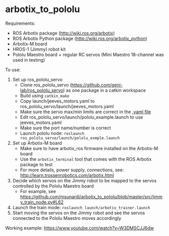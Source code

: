 # arbotix_to_pololu

Requirements:
- ROS Arbotix package (http://wiki.ros.org/arbotix)
- ROS Arbotix Python package (http://wiki.ros.org/arbotix_python)
- Arbotix-M board
- HROS-1 (Jimmy) robot kit
- Pololu Maestro board + regular RC servos (Mini Maestro 18-channel was used in testing)

To use:

1. Set up ros_pololu_servo
   - Clone ros_pololu_servo (https://github.com/geni-lab/ros_pololu_servo) as one package in a catkin workspace
   - Build using `catkin_make`
   - Copy launch/jeeves_motors.yaml to ros_pololu_servo/launch/jeeves_motors.yaml
   - Make sure the servo max/min limits are correct in the [.yaml file](https://github.com/msunardi/arbotix_to_pololu/blob/master/launch/jeeves_motors.yaml)
   - Edit ros_pololu_servo/launch/pololu_example.launch to use jeeves_motors.yaml
   - Make sure the port name/number is correct
   - Launch pololu node: `roslaunch ros_pololu_servo/launch/pololu_exmple.launch`
2. Set up Arbotix-M board
   - Make sure to have arbotix_ros firmware installed on the Arbotix-M board
   - Use the `arbotix_terminal` tool that comes with the ROS Arbotix package to test
   - For more details, power supply, connections, see: http://learn.trossenrobotics.com/arbotix.html
3. Decide which servos on the Jimmy robot to be mapped to the servos controlled by the Pololu Maestro board
   - For example, see https://github.com/msunardi/arbotix_to_pololu/blob/master/src/jimmy_train_node.py#L62
4. Launch the train mode: `roslaunch launch/arbotix_trainer.launch`
5. Start moving the servos on the Jimmy robot and see the servos connected to the Pololu Maestro moves accordingly

Working example:
https://www.youtube.com/watch?v=W3DMSCJJ6dw
